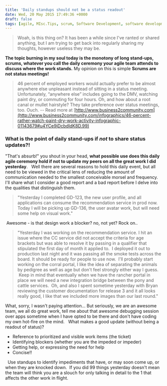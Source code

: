 ```yaml
---
title: 'Daily standups should not be a status readout'
date: Wed, 20 May 2015 17:49:36 +0000
draft: false
tags: [agile, MIsc.Tips, scrum, Software Development, software development]
---
```


> Woah, is this thing on? It has been a while since I've ranted or shared anything, but I am trying to get back into regularly sharing my thoughts, however useless they may be.

**The topic burning in my soul today is the monotony of long stand-ups, scrums, whatever you call the daily ceremony your agile team attends to discuss where the work stands.** My opinion on this is simple **Scrums are not status meetings!**

> 46 percent of employed workers would actually prefer to be almost anywhere else unpleasant instead of sitting in a status meeting. Unfortunately, “anywhere else” includes going to the DMV, watching paint dry, or commuting for four hours. Oh, and how about a root canal or mullet hairstyle? They take preference over status meetings, too. Ouch. -- Read more at [http://www.business2community.com](http://www.business2community.com/infographics/46-percent-rather-watch-paint-dry-work-activity-infographic-01143679#u4YCe9jDcbdIdK8D.99)

### What is the point of daily stand-ups if _not_ to share status updates?!

"That's absurb!" you shout in your head, **what possible use does this daily agile ceremony hold if not to update my peers on all the great work I did yesterday**.   Well there are several reasons to hold this daily event, but all need to be viewed in the critical lens of reducing the amount of communication needed to the smallest conceivable morsel and frequency. I'll share what I consider a good report and a bad report before I delve into the qualities that distinguish them.

> "Yesterday I completed GD-123, the new user profile, and all applications can consume the recommendation service in prod now. Today I will be picking up GD-136, the user avatar work, but will need some help on visual work."

 Awesome - is that design work a blocker? no, not yet? Rock on..

> "Yesterday I was working on the recommendation service. I hit an issue where the CC service did not accept the criteria for age brackets but was able to resolve it by passing in a qualifier that stipulated the first day of month it applied to.  I deployed it out to production last night and it was passing all the smoke tests across the board. It should be ready for people to use now.  I'll probably start working on the corral portal, I like the idea of separating the animals by pedigree as well as age but don't feel strongly either way I guess.  Keep in mind that eventually when we have the rancher portal in place we will need a new integration bridge between the pony and cattle services.  Oh, and also I spent sometime yesterday with Bryan reviewing the customer documentation for release 3 and it all looks really good, I like that we included more images than our last round."

What, sorry, I wasn't paying attention... But seriously, we are an awesome team, we all do great work, tell me about that awesome debugging session over apps sometime when I have opted to be there and don't have coding my own hot-fire on the mind.   What makes a good update (without being a readout of status)?
*   Reference to prioritized and visible work items (the ticket)
*   Identifying blockers (whether you are the impeded or impeder)
*   Getting help, or expressing the need for help
*   Concise!!


  Use standups to identify impediments that have, or may soon come up, or when they are knocked down.  If you did 99 things yesterday doesn't mean the team will think you are a slouch for only talking in detail to the 1 that affects the other work in flight.
